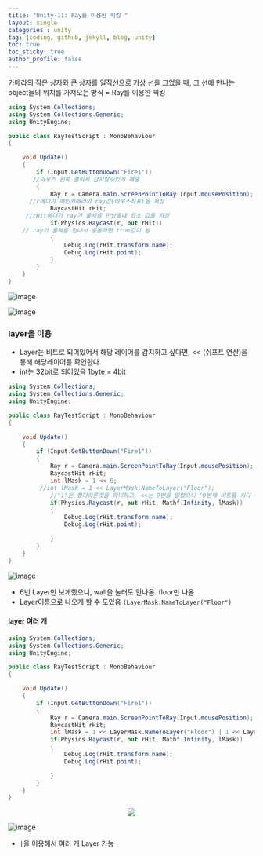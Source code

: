 ```yaml
---
title: "Unity-11: Ray를 이용한 픽킹 "
layout: single
categories : unity
tag: [coding, github, jekyll, blog, unity]
toc: true
toc_sticky: true
author_profile: false
---
```



카메라의 작은 상자와 큰 상자를 일직선으로 가상 선을 그었을 때,
그 선에 만나는 object들의 위치를 가져오는 방식 = Ray를 이용한 픽킹

```c#
using System.Collections;
using System.Collections.Generic;
using UnityEngine;

public class RayTestScript : MonoBehaviour
{

    void Update()
    {
        if (Input.GetButtonDown("Fire1"))
       //마우스 왼쪽 클릭시 감지할수있게 해줌
        {
            Ray r = Camera.main.ScreenPointToRay(Input.mousePosition);
      //r에다가 메인카메라의 ray값(마우스좌표)을 저장
            RaycastHit rHit;
     //rHit에다가 ray가 물체를 만났을때 최초 값을 저장
            if(Physics.Raycast(r, out rHit))
    // ray가 물체를 만나서 충돌하면 true값이 됨
            {
                Debug.Log(rHit.transform.name);
                Debug.Log(rHit.point);
            }
        }        
    }
}

```

![image](https://user-images.githubusercontent.com/111720411/209942016-b3d04c87-fbb9-44e9-b241-0746660f6a27.png)

![image](https://user-images.githubusercontent.com/111720411/209942011-0fcd2406-3166-4912-93ab-827f092d7e25.png)

### layer을 이용

- Layer는 비트로 되어있어서 해당 레이어를 감지하고 싶다면, 
<< (쉬프트 연산)을 통해 해당레이어를 확인한다.
- int는 32bit로 되어있음 1byte = 4bit

```c#
using System.Collections;
using System.Collections.Generic;
using UnityEngine;

public class RayTestScript : MonoBehaviour
{

    void Update()
    {
        if (Input.GetButtonDown("Fire1"))
        {
            Ray r = Camera.main.ScreenPointToRay(Input.mousePosition);
            RaycastHit rHit;
            int lMask = 1 << 6;
         //int lMask = 1 << LayerMask.NameToLayer("Floor");
            //"1"은 켰다라른것을 의미하고, <<는 9번을 밀었으니 '9번째 비트를 키다 = 불러오다' 가 됨.
            if(Physics.Raycast(r, out rHit, Mathf.Infinity, lMask))
            {
                Debug.Log(rHit.transform.name);
                Debug.Log(rHit.point);

            }
        }        
    }
}
```

![image](https://user-images.githubusercontent.com/111720411/209942032-dc0be2a9-df27-473e-9eba-2b388da60001.png)


- 6번 Layer만 보게했으니, wall을 눌러도 안나옴. floor만 나옴
- Layer이름으로 나오게 할 수 도있음 `(LayerMask.NameToLayer("Floor")`


#### layer 여러 개 

```c#
using System.Collections;
using System.Collections.Generic;
using UnityEngine;

public class RayTestScript : MonoBehaviour
{

    void Update()
    {
        if (Input.GetButtonDown("Fire1"))
        {
            Ray r = Camera.main.ScreenPointToRay(Input.mousePosition);
            RaycastHit rHit;
            int lMask = 1 << LayerMask.NameToLayer("Floor") | 1 << LayerMask.NameToLayer("wall");          
            if(Physics.Raycast(r, out rHit, Mathf.Infinity, lMask))
            {
                Debug.Log(rHit.transform.name);
                Debug.Log(rHit.point);

            }
        }        
    }
}

```

<p align="center">
  <img src="https://user-images.githubusercontent.com/111720411/209945514-d5614cb9-163d-43bb-9ae4-74856c384fa5.gif">
  </p>

![image](https://user-images.githubusercontent.com/111720411/209942037-cccfda83-cd2d-493a-aaaa-80c862a9f894.png)



-  `|`을 이용해서 여러 개 Layer 가능

